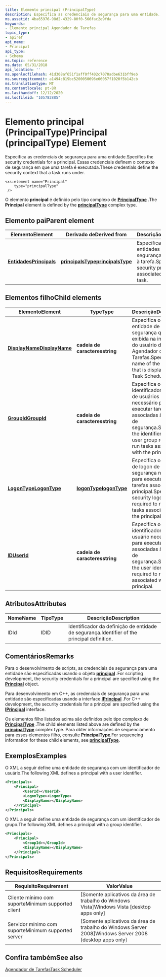 ```yaml
---
title: Elemento principal (PrincipalType)
description: Especifica as credenciais de segurança para uma entidade.
ms.assetid: 4ba65976-98d2-4329-80f0-566fac2e9fda
keywords:
- Elemento principal Agendador de Tarefas
topic_type:
- apiref
api_name:
- Principal
api_type:
- Schema
ms.topic: reference
ms.date: 05/31/2018
api_location: ''
ms.openlocfilehash: 41d308af651f1aff0ff402c7070adbe631bff9eb
ms.sourcegitcommit: a1494c819bc5200050696e66057f1020f5b142cb
ms.translationtype: MT
ms.contentlocale: pt-BR
ms.lasthandoff: 12/12/2020
ms.locfileid: "105782885"
---
```

# <a name="principal-principaltype-element"></a><span data-ttu-id="0025a-104">Elemento principal (PrincipalType)</span><span class="sxs-lookup"><span data-stu-id="0025a-104">Principal (principalType) Element</span></span>

<span data-ttu-id="0025a-105">Especifica as credenciais de segurança para uma entidade.</span><span class="sxs-lookup"><span data-stu-id="0025a-105">Specifies the security credentials for a principal.</span></span> <span data-ttu-id="0025a-106">Essas credenciais definem o contexto de segurança em que uma tarefa é executada.</span><span class="sxs-lookup"><span data-stu-id="0025a-106">These credentials define the security context that a task runs under.</span></span>

``` syntax
<xs:element name="Principal"
    type="principalType"
 />
```

<span data-ttu-id="0025a-107">O elemento **principal** é definido pelo tipo complexo de [**PrincipalType**](taskschedulerschema-principaltype-complextype.md) .</span><span class="sxs-lookup"><span data-stu-id="0025a-107">The **Principal** element is defined by the [**principalType**](taskschedulerschema-principaltype-complextype.md) complex type.</span></span>

## <a name="parent-element"></a><span data-ttu-id="0025a-108">Elemento pai</span><span class="sxs-lookup"><span data-stu-id="0025a-108">Parent element</span></span>



| <span data-ttu-id="0025a-109">Elemento</span><span class="sxs-lookup"><span data-stu-id="0025a-109">Element</span></span>                                                               | <span data-ttu-id="0025a-110">Derivado de</span><span class="sxs-lookup"><span data-stu-id="0025a-110">Derived from</span></span>                                                             | <span data-ttu-id="0025a-111">Descrição</span><span class="sxs-lookup"><span data-stu-id="0025a-111">Description</span></span>                                                            |
|-----------------------------------------------------------------------|--------------------------------------------------------------------------|------------------------------------------------------------------------|
| [<span data-ttu-id="0025a-112">**Entidades**</span><span class="sxs-lookup"><span data-stu-id="0025a-112">**Principals**</span></span>](taskschedulerschema-principals-tasktype-element.md) | [<span data-ttu-id="0025a-113">**principalsType**</span><span class="sxs-lookup"><span data-stu-id="0025a-113">**principalsType**</span></span>](taskschedulerschema-principalstype-complextype.md) | <span data-ttu-id="0025a-114">Especifica as entidades de segurança associadas à tarefa.</span><span class="sxs-lookup"><span data-stu-id="0025a-114">Specifies the security principals associated with the task.</span></span><br/> |



## <a name="child-elements"></a><span data-ttu-id="0025a-115">Elementos filho</span><span class="sxs-lookup"><span data-stu-id="0025a-115">Child elements</span></span>



| <span data-ttu-id="0025a-116">Elemento</span><span class="sxs-lookup"><span data-stu-id="0025a-116">Element</span></span>                                                                      | <span data-ttu-id="0025a-117">Type</span><span class="sxs-lookup"><span data-stu-id="0025a-117">Type</span></span>                                                          | <span data-ttu-id="0025a-118">Descrição</span><span class="sxs-lookup"><span data-stu-id="0025a-118">Description</span></span>                                                                                                |
|------------------------------------------------------------------------------|---------------------------------------------------------------|------------------------------------------------------------------------------------------------------------|
| [<span data-ttu-id="0025a-119">**DisplayName**</span><span class="sxs-lookup"><span data-stu-id="0025a-119">**DisplayName**</span></span>](taskschedulerschema-displayname-principaltype-element.md) | <span data-ttu-id="0025a-120">**cadeia de caracteres**</span><span class="sxs-lookup"><span data-stu-id="0025a-120">**string**</span></span>                                                    | <span data-ttu-id="0025a-121">Especifica o nome da entidade de segurança que é exibida na interface do usuário do Agendador de Tarefas.</span><span class="sxs-lookup"><span data-stu-id="0025a-121">Specifies the name of the principal that is displayed in the Task Scheduler UI.</span></span><br/>                 |
| [<span data-ttu-id="0025a-122">**GroupId**</span><span class="sxs-lookup"><span data-stu-id="0025a-122">**GroupId**</span></span>](taskschedulerschema-groupid-principaltype-element.md)         | <span data-ttu-id="0025a-123">**cadeia de caracteres**</span><span class="sxs-lookup"><span data-stu-id="0025a-123">**string**</span></span>                                                    | <span data-ttu-id="0025a-124">Especifica o identificador do grupo de usuários necessário para executar tarefas associadas à entidade de segurança.</span><span class="sxs-lookup"><span data-stu-id="0025a-124">Specifies the identifier of the user group required to run tasks associated with the principal.</span></span><br/> |
| [<span data-ttu-id="0025a-125">**LogonType**</span><span class="sxs-lookup"><span data-stu-id="0025a-125">**LogonType**</span></span>](taskschedulerschema-logontype-principaltype-element.md)     | [<span data-ttu-id="0025a-126">**logonType**</span><span class="sxs-lookup"><span data-stu-id="0025a-126">**logonType**</span></span>](taskschedulerschema-logontype-simpletype.md) | <span data-ttu-id="0025a-127">Especifica o método de logon de segurança necessário para executar as tarefas associadas ao principal.</span><span class="sxs-lookup"><span data-stu-id="0025a-127">Specifies the security logon method required to run those tasks associated with the principal.</span></span><br/>  |
| [<span data-ttu-id="0025a-128">**ID**</span><span class="sxs-lookup"><span data-stu-id="0025a-128">**UserId**</span></span>](taskschedulerschema-userid-principaltype-element.md)           | <span data-ttu-id="0025a-129">**cadeia de caracteres**</span><span class="sxs-lookup"><span data-stu-id="0025a-129">**string**</span></span>                                                    | <span data-ttu-id="0025a-130">Especifica o identificador de usuário necessário para executar tarefas associadas à entidade de segurança.</span><span class="sxs-lookup"><span data-stu-id="0025a-130">Specifies the user identifier required to run tasks associated with the principal.</span></span><br/>              |



## <a name="attributes"></a><span data-ttu-id="0025a-131">Atributos</span><span class="sxs-lookup"><span data-stu-id="0025a-131">Attributes</span></span>



| <span data-ttu-id="0025a-132">Nome</span><span class="sxs-lookup"><span data-stu-id="0025a-132">Name</span></span> | <span data-ttu-id="0025a-133">Tipo</span><span class="sxs-lookup"><span data-stu-id="0025a-133">Type</span></span> | <span data-ttu-id="0025a-134">Descrição</span><span class="sxs-lookup"><span data-stu-id="0025a-134">Description</span></span>                                        |
|------|------|----------------------------------------------------|
| <span data-ttu-id="0025a-135">ID</span><span class="sxs-lookup"><span data-stu-id="0025a-135">Id</span></span>   | <span data-ttu-id="0025a-136">ID</span><span class="sxs-lookup"><span data-stu-id="0025a-136">ID</span></span>   | <span data-ttu-id="0025a-137">Identificador da definição de entidade de segurança.</span><span class="sxs-lookup"><span data-stu-id="0025a-137">Identifier of the principal definition.</span></span><br/> |



## <a name="remarks"></a><span data-ttu-id="0025a-138">Comentários</span><span class="sxs-lookup"><span data-stu-id="0025a-138">Remarks</span></span>

<span data-ttu-id="0025a-139">Para o desenvolvimento de scripts, as credenciais de segurança para uma entidade são especificadas usando o objeto [**principal**](principal.md) .</span><span class="sxs-lookup"><span data-stu-id="0025a-139">For scripting development, the security credentials for a principal are specified using the [**Principal**](principal.md) object.</span></span>

<span data-ttu-id="0025a-140">Para desenvolvimento em C++, as credenciais de segurança para uma entidade são especificadas usando a interface [**IPrincipal**](/windows/desktop/api/taskschd/nn-taskschd-iprincipal) .</span><span class="sxs-lookup"><span data-stu-id="0025a-140">For C++ development, the security credentials for a principal are specified using the [**IPrincipal**](/windows/desktop/api/taskschd/nn-taskschd-iprincipal) interface.</span></span>

<span data-ttu-id="0025a-141">Os elementos filho listados acima são definidos pelo tipo complexo de [**PrincipalType**](taskschedulerschema-principaltype-complextype.md) .</span><span class="sxs-lookup"><span data-stu-id="0025a-141">The child elements listed above are defined by the [**principalType**](taskschedulerschema-principaltype-complextype.md) complex type.</span></span> <span data-ttu-id="0025a-142">Para obter informações de sequenciamento para esses elementos filho, consulte [**PrincipalType**](taskschedulerschema-principaltype-complextype.md).</span><span class="sxs-lookup"><span data-stu-id="0025a-142">For sequencing information for these child elements, see [**principalType**](taskschedulerschema-principaltype-complextype.md).</span></span>

## <a name="examples"></a><span data-ttu-id="0025a-143">Exemplos</span><span class="sxs-lookup"><span data-stu-id="0025a-143">Examples</span></span>

<span data-ttu-id="0025a-144">O XML a seguir define uma entidade de segurança com um identificador de usuário.</span><span class="sxs-lookup"><span data-stu-id="0025a-144">The following XML defines a principal with a user identifier.</span></span>


```XML
<Principals>
    <Principal>
        <UserId></UserId>
        <LogonType><LogonType>
        <DisplayName></DisplayName>
    </Principal>
</Principals>
```



<span data-ttu-id="0025a-145">O XML a seguir define uma entidade de segurança com um identificador de grupo.</span><span class="sxs-lookup"><span data-stu-id="0025a-145">The following XML defines a principal with a group identifier.</span></span>


```XML
<Principals>
    <Principal>
        <GroupId></GroupId>
        <DisplayName></DisplayName>
    </Principal>
</Principals>
```



## <a name="requirements"></a><span data-ttu-id="0025a-146">Requisitos</span><span class="sxs-lookup"><span data-stu-id="0025a-146">Requirements</span></span>



| <span data-ttu-id="0025a-147">Requisito</span><span class="sxs-lookup"><span data-stu-id="0025a-147">Requirement</span></span> | <span data-ttu-id="0025a-148">Valor</span><span class="sxs-lookup"><span data-stu-id="0025a-148">Value</span></span> |
|-------------------------------------|------------------------------------------------------|
| <span data-ttu-id="0025a-149">Cliente mínimo com suporte</span><span class="sxs-lookup"><span data-stu-id="0025a-149">Minimum supported client</span></span><br/> | <span data-ttu-id="0025a-150">\[Somente aplicativos da área de trabalho do Windows Vista\]</span><span class="sxs-lookup"><span data-stu-id="0025a-150">Windows Vista \[desktop apps only\]</span></span><br/>       |
| <span data-ttu-id="0025a-151">Servidor mínimo com suporte</span><span class="sxs-lookup"><span data-stu-id="0025a-151">Minimum supported server</span></span><br/> | <span data-ttu-id="0025a-152">\[Somente aplicativos da área de trabalho do Windows Server 2008\]</span><span class="sxs-lookup"><span data-stu-id="0025a-152">Windows Server 2008 \[desktop apps only\]</span></span><br/> |



## <a name="see-also"></a><span data-ttu-id="0025a-153">Confira também</span><span class="sxs-lookup"><span data-stu-id="0025a-153">See also</span></span>

<dl> <dt>

[<span data-ttu-id="0025a-154">Agendador de Tarefas</span><span class="sxs-lookup"><span data-stu-id="0025a-154">Task Scheduler</span></span>](task-scheduler-start-page.md)
</dt> </dl>

 

 





